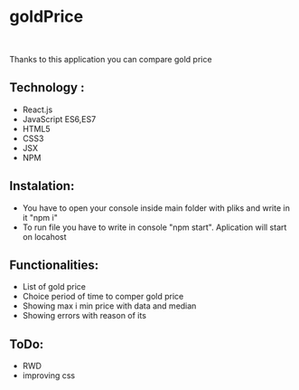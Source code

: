 <h1>goldPrice</h1> </br>
<p>Thanks to this application you can compare gold price</p>
<h2>Technology :</h2>
<ul>
		<li>React.js</li>
  <li>JavaScript ES6,ES7</li>
		<li>HTML5</li>
		<li>CSS3</li>
		<li>JSX</li>
		<li>NPM</li>
</ul>

<h2>Instalation:</h2>
<ul>
	<li>You have to open your console inside main folder with pliks and write in it "npm i"
		</li>
	<li>To run file you have to write in console "npm start". Aplication will start on locahost</li>
</ul>

<h2>Functionalities:</h2>
<ul>
	<li>List of gold price</li>
	<li>Choice period of time to comper gold price</li>
	<li>Showing max i min price with data and median</li>
  <li>Showing errors with reason of its</li>
</ul>

<h2>ToDo:</h2>
<ul>
	<li>RWD</li>
	<li>improving css</li>
</ul>
